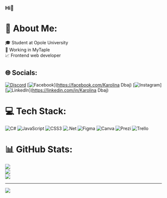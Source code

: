 ### Hi👋

# 💫 About Me:
🎓 Student at Opole University<br>💼 Working in MyTaple<br>📈 Frontend web developer<br>


## 🌐 Socials:
[![Discord](https://img.shields.io/badge/Discord-%237289DA.svg?logo=discord&logoColor=white)](htttps://discord.gg/karolina#5600) [![Facebook](https://img.shields.io/badge/Facebook-%231877F2.svg?logo=Facebook&logoColor=white)](https://facebook.com/Karolina Dbaj) [![Instagram](https://img.shields.io/badge/Instagram-%23E4405F.svg?logo=Instagram&logoColor=white)] [![LinkedIn](https://img.shields.io/badge/LinkedIn-%230077B5.svg?logo=linkedin&logoColor=white)](https://linkedin.com/in/Karolina Dbaj) 

# 💻 Tech Stack:
![C#](https://img.shields.io/badge/c%23-%23239120.svg?style=for-the-badge&logo=c-sharp&logoColor=white) ![JavaScript](https://img.shields.io/badge/javascript-%23323330.svg?style=for-the-badge&logo=javascript&logoColor=%23F7DF1E) ![CSS3](https://img.shields.io/badge/css3-%231572B6.svg?style=for-the-badge&logo=css3&logoColor=white) ![.Net](https://img.shields.io/badge/.NET-5C2D91?style=for-the-badge&logo=.net&logoColor=white) 	![Figma](https://img.shields.io/badge/figma-%23F24E1E.svg?style=for-the-badge&logo=figma&logoColor=white) ![Canva](https://img.shields.io/badge/Canva-%2300C4CC.svg?style=for-the-badge&logo=Canva&logoColor=white) ![Prezi](https://img.shields.io/badge/Prezi-%23000000.svg?style=for-the-badge&logo=Prezi&logoColor=white) ![Trello](https://img.shields.io/badge/Trello-%23026AA7.svg?style=for-the-badge&logo=Trello&logoColor=white)
# 📊 GitHub Stats:
![](https://github-readme-stats.vercel.app/api?username=kdbajj&theme=dark&hide_border=true&include_all_commits=true&count_private=true)<br/>
![](https://github-readme-streak-stats.herokuapp.com/?user=kdbajj&theme=dark&hide_border=true)<br/>
![](https://github-readme-stats.vercel.app/api/top-langs/?username=kdbajj&theme=dark&hide_border=true&include_all_commits=true&count_private=true&layout=compact)

---
[![](https://visitcount.itsvg.in/api?id=kdbajj&icon=9&color=11)](https://visitcount.itsvg.in)

